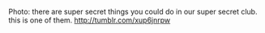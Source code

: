 Photo: there are super secret things you could do in our super secret club. this is one of them. http://tumblr.com/xup6jnrpw